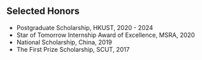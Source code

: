 ## Selected Honors

- <autocolor>Postgraduate Scholarship, HKUST, 2020 - 2024</autocolor>
- <autocolor>Star of Tomorrow Internship Award of Excellence, MSRA, 2020</autocolor>
- <autocolor>National Scholarship, China, 2019</autocolor>
- <autocolor>The First Prize Scholarship, SCUT, 2017</autocolor>
